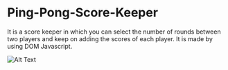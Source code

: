 # Ping-Pong-Score-Keeper
It is a score keeper in which you can select the number of rounds between two players and keep on adding the scores of each player. It is made by using DOM Javascript.

![Alt Text](https://media.giphy.com/media/iP3looysaTR8DPNRM1/giphy.gif)
